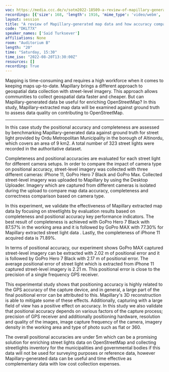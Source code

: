 ```yaml
---
voc: https://media.ccc.de/v/sotm2022-18509-a-review-of-mapillary-generated-map-data-and-how-accuracy-compares-across-devices
recordings: [{'size': 168, 'length': 1916, 'mime_type': 'video/webm', 'language': 'eng', 'filename': 'sotm2022-18509-eng-A_review_of_Mapillary-generated_map_data_and_how_accuracy_compares_across_devices_webm-hd.webm', 'state': 'new', 'folder': 'webm-hd', 'high_quality': True, 'width': 1920, 'height': 1080, 'updated_at': '2022-10-01T18:10:37.678+02:00', 'recording_url': 'https://cdn.media.ccc.de/events/sotm/2022/webm-hd/sotm2022-18509-eng-A_review_of_Mapillary-generated_map_data_and_how_accuracy_compares_across_devices_webm-hd.webm', 'url': 'https://api.media.ccc.de/public/recordings/62068', 'event_url': 'https://api.media.ccc.de/public/events/4c36c9c7-de50-58dc-b5b9-9a9c2e9fb329', 'conference_url': 'https://api.media.ccc.de/public/conferences/sotm2022'}, {'size': 54, 'length': 1916, 'mime_type': 'video/mp4', 'language': 'eng', 'filename': 'sotm2022-18509-eng-A_review_of_Mapillary-generated_map_data_and_how_accuracy_compares_across_devices_sd.mp4', 'state': 'new', 'folder': 'h264-sd', 'high_quality': False, 'width': 720, 'height': 576, 'updated_at': '2022-10-01T17:24:41.150+02:00', 'recording_url': 'https://cdn.media.ccc.de/events/sotm/2022/h264-sd/sotm2022-18509-eng-A_review_of_Mapillary-generated_map_data_and_how_accuracy_compares_across_devices_sd.mp4', 'url': 'https://api.media.ccc.de/public/recordings/62050', 'event_url': 'https://api.media.ccc.de/public/events/4c36c9c7-de50-58dc-b5b9-9a9c2e9fb329', 'conference_url': 'https://api.media.ccc.de/public/conferences/sotm2022'}, {'size': 78, 'length': 1916, 'mime_type': 'video/webm', 'language': 'eng', 'filename': 'sotm2022-18509-eng-A_review_of_Mapillary-generated_map_data_and_how_accuracy_compares_across_devices_webm-sd.webm', 'state': 'new', 'folder': 'webm-sd', 'high_quality': False, 'width': 720, 'height': 576, 'updated_at': '2022-10-01T17:24:05.265+02:00', 'recording_url': 'https://cdn.media.ccc.de/events/sotm/2022/webm-sd/sotm2022-18509-eng-A_review_of_Mapillary-generated_map_data_and_how_accuracy_compares_across_devices_webm-sd.webm', 'url': 'https://api.media.ccc.de/public/recordings/62049', 'event_url': 'https://api.media.ccc.de/public/events/4c36c9c7-de50-58dc-b5b9-9a9c2e9fb329', 'conference_url': 'https://api.media.ccc.de/public/conferences/sotm2022'}, {'size': 28, 'length': 1899, 'mime_type': 'audio/mpeg', 'language': 'eng', 'filename': 'sotm2022-18509-eng-A_review_of_Mapillary-generated_map_data_and_how_accuracy_compares_across_devices_mp3.mp3', 'state': 'new', 'folder': 'mp3', 'high_quality': False, 'width': 0, 'height': 0, 'updated_at': '2022-10-01T17:04:13.589+02:00', 'recording_url': 'https://cdn.media.ccc.de/events/sotm/2022/mp3/sotm2022-18509-eng-A_review_of_Mapillary-generated_map_data_and_how_accuracy_compares_across_devices_mp3.mp3', 'url': 'https://api.media.ccc.de/public/recordings/62038', 'event_url': 'https://api.media.ccc.de/public/events/4c36c9c7-de50-58dc-b5b9-9a9c2e9fb329', 'conference_url': 'https://api.media.ccc.de/public/conferences/sotm2022'}, {'size': 132, 'length': 1916, 'mime_type': 'video/mp4', 'language': 'eng', 'filename': 'sotm2022-18509-eng-A_review_of_Mapillary-generated_map_data_and_how_accuracy_compares_across_devices_hd.mp4', 'state': 'new', 'folder': 'h264-hd', 'high_quality': True, 'width': 1920, 'height': 1080, 'updated_at': '2022-10-01T16:56:07.300+02:00', 'recording_url': 'https://cdn.media.ccc.de/events/sotm/2022/h264-hd/sotm2022-18509-eng-A_review_of_Mapillary-generated_map_data_and_how_accuracy_compares_across_devices_hd.mp4', 'url': 'https://api.media.ccc.de/public/recordings/62034', 'event_url': 'https://api.media.ccc.de/public/events/4c36c9c7-de50-58dc-b5b9-9a9c2e9fb329', 'conference_url': 'https://api.media.ccc.de/public/conferences/sotm2022'}]
layout: session
title: "A review of Mapillary-generated map data and how accuracy compares across devices"
code: "DKLT7X"
speaker_names: ['Said Turksever']
affiliations: None
room: "Auditorium B"
length: "20"
time: "Saturday, 15:30"
time_iso: "2022-08-20T13:30:00Z"
resources: []
recording: True
---
```


Mapping is time-consuming and requires a high workforce when it comes to keeping maps up-to-date. Mapillary brings a different approach to geospatial data collection with street-level imagery. This approach allows communities to collect geospatial data faster and cheaper. But can Mapillary-generated data be useful for enriching OpenStreetMap? In this study, Mapillary-extracted map data will be examined against ground truth to assess data quality on contributing to OpenStreetMap.

<hr>

In this case study the positional accuracy and completeness are assessed by benchmarking Mapillary-generated data against ground truth for street light provided by Ordu Metropolitan Municipality in the borough of Altinordu, which covers an area of 9 km2. A total number of 323 street lights were recorded in the authoritative dataset.

Completeness and positional accuracies are evaluated for each street light for different camera setups. In order to compare the impact of camera type on positional accuracy, street-level imagery was collected with three different cameras: iPhone 11, GoPro Hero 7 Black and GoPro Max. Collected street-level imagery was uploaded to Mapillary by using the Desktop Uploader. Imagery which are captured from different cameras is isolated during the upload to compare map data accuracy, completeness and correctness comparison based on camera type.

In this experiment, we validate the effectiveness of Mapillary extracted map data by focusing on streetlights by evaluation results based on completeness and positional accuracy key performance indicators. The best result of completeness is achieved with GoPro Hero 7 Black with 87.57% in the working area and it is followed by GoPro MAX with 77.30% for Mapillary extracted street light data . Lastly, the completeness of iPhone 11 acquired data is 71.89%.

In terms of positional accuracy, our experiment shows GoPro MAX captured street-level imagery can be extracted with 2.02 m of positional error and it is followed by GoPro Hero 7 Black with 2.17 m of positional error. The average positional error of street light which is extracted from iPhone 11 captured street-level imagery is 2.21 m. This positional error is close to the precision of a single frequency GPS receiver.

This experimental study shows that positioning accuracy is highly related to the GPS accuracy of the capture device, and in general, a large part of the final positional error can be attributed to this. Mapillary's 3D reconstruction is able to mitigate some of these effects. Additionally, capturing with a large field of view has a positive effect on accuracy. In this study we also validate that positional accuracy depends on various factors of the capture process; precision of GPS receiver and additionally positioning hardware, resolution and quality of the images, image capture frequency of the camera, imagery density in the working area and type of photo such as flat or 360.

The overall positional accuracies are under 5m which can be a promising solution for enriching street lights data on OpenStreetMap and collecting streetlights inventory for the municipalities and governmental bodies if this data will not be used for surveying purposes or reference data, however Mapillary-generated data can be useful and time effective as complementary data with low cost collection expenses.


